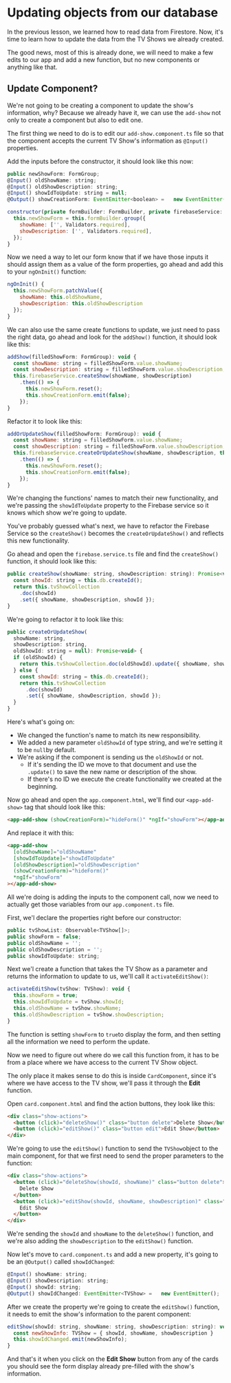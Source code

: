 # Updating objects from our database

In the previous lesson, we learned how to read data from Firestore. Now, it's time to learn how to update the data from the TV Shows we already created.

The good news, most of this is already done, we will need to make a few edits to our app and add a new function, but no new components or anything like that.

## Update Component?

We're not going to be creating a component to update the show's information, why? Because we already have it, we can use the `add-show` not only to create a component but also to edit one.

The first thing we need to do is to edit our `add-show.component.ts` file so that the component accepts the current TV Show's information as `@Input()` properties.

Add the inputs before the constructor, it should look like this now:

```js
public newShowForm: FormGroup;
@Input() oldShowName: string;
@Input() oldShowDescription: string;
@Input() showIdToUpdate: string = null;
@Output() showCreationForm: EventEmitter<boolean> =   new EventEmitter();

constructor(private formBuilder: FormBuilder, private firebaseService: FirebaseService) {
  this.newShowForm = this.formBuilder.group({
    showName: ['', Validators.required],
    showDescription: ['', Validators.required],
  });
}
```

Now we need a way to let our form know that if we have those inputs it should assign them as a value of the form properties, go ahead and add this to your `ngOnInit()` function:

```js
ngOnInit() {
  this.newShowForm.patchValue({
    showName: this.oldShowName,
    showDescription: this.oldShowDescription
  });
}
```

We can also use the same create functions to update, we just need to pass the right data, go ahead and look for the `addShow()` function, it should look like this:

```js
addShow(filledShowForm: FormGroup): void {
  const showName: string = filledShowForm.value.showName;
  const showDescription: string = filledShowForm.value.showDescription;
  this.firebaseService.createShow(showName, showDescription)
    .then(() => {
      this.newShowForm.reset();
      this.showCreationForm.emit(false);
    });
}
```

Refactor it to look like this:

```js
addOrUpdateShow(filledShowForm: FormGroup): void {
  const showName: string = filledShowForm.value.showName;
  const showDescription: string = filledShowForm.value.showDescription;
  this.firebaseService.createOrUpdateShow(showName, showDescription, this.showIdToUpdate)
    .then(() => {
      this.newShowForm.reset();
      this.showCreationForm.emit(false);
    });
}
```

We're changing the functions' names to match their new functionality, and we're passing the `showIdToUpdate` property to the Firebase service so it knows which show we're going to update.

You've probably guessed what's next, we have to refactor the Firebase Service so the `createShow()` becomes the `createOrUpdateShow()` and reflects this new functionality.

Go ahead and open the `firebase.service.ts` file and find the `createShow()` function, it should look like this:

```js
public createShow(showName: string, showDescription: string): Promise<void> {
  const showId: string = this.db.createId();
  return this.tvShowCollection
    .doc(showId)
    .set({ showName, showDescription, showId });
}
```

We're going to refactor it to look like this:

```js
public createOrUpdateShow(
  showName: string,
  showDescription: string,
  oldShowId: string = null): Promise<void> {
  if (oldShowId) {
    return this.tvShowCollection.doc(oldShowId).update({ showName, showDescription });
  } else {
    const showId: string = this.db.createId();
    return this.tvShowCollection
      .doc(showId)
      .set({ showName, showDescription, showId });
  }
}
```

Here's what's going on:

- We changed the function's name to match its new responsibility.
- We added a new parameter `oldShowId` of type string, and we're setting it to be `null`by default.
- We're asking if the component is sending us the `oldShowId` or not.
  - If it's sending the ID we move to that document and use the `.update()` to save the new name or description of the show.
  - If there's no ID we execute the create functionality we created at the beginning.

Now go ahead and open the `app.component.html`, we'll find our `<app-add-show>` tag that should look like this:

```html
<app-add-show (showCreationForm)="hideForm()" *ngIf="showForm"></app-add-show>
```

And replace it with this:

```html
<app-add-show
  [oldShowName]="oldShowName"
  [showIdToUpdate]="showIdToUpdate"
  [oldShowDescription]="oldShowDescription"
  (showCreationForm)="hideForm()"
  *ngIf="showForm"
></app-add-show>
```

All we're doing is adding the inputs to the component call, now we need to actually get those variables from our `app.component.ts` file.

First, we'l declare the properties right before our constructor:

```js
public tvShowList: Observable<TVShow[]>;
public showForm = false;
public oldShowName = '';
public oldShowDescription = '';
public showIdToUpdate: string;
```

Next we'l create a function that takes the TV Show as a parameter and returns the information to update to us, we'll call it `activateEditShow()`:

```js
activateEditShow(tvShow: TVShow): void {
  this.showForm = true;
  this.showIdToUpdate = tvShow.showId;
  this.oldShowName = tvShow.showName;
  this.oldShowDescription = tvShow.showDescription;
}
```

The function is setting `showForm` to `true`to display the form, and then setting all the information we need to perform the update.

Now we need to figure out where do we call this function from, it has to be from a place where we have access to the current TV Show object.

The only place it makes sense to do this is inside `CardComponent`, since it's where we have access to the TV show, we'll pass it through the **Edit** function.

Open `card.component.html` and find the action buttons, they look like this:

```html
<div class="show-actions">
  <button (click)="deleteShow()" class="button delete">Delete Show</button>
  <button (click)="editShow()" class="button edit">Edit Show</button>
</div>
```

We're going to use the `editShow()` function to send the `TVShow`object to the main component, for that we first need to send the proper parameters to the function:

```html
<div class="show-actions">
  <button (click)="deleteShow(showId, showName)" class="button delete">
    Delete Show
  </button>
  <button (click)="editShow(showId, showName, showDescription)" class="button edit">
    Edit Show
  </button>
</div>
```

We're sending the `showId` and `showName` to the `deleteShow()` function, and we're also adding the `showDescription` to the `editShow()` function.

Now let's move to `card.component.ts` and add a new property, it's going to be an `@Output()` called `showIdChanged`:

```js
@Input() showName: string;
@Input() showDescription: string;
@Input() showId: string;
@Output() showIdChanged: EventEmitter<TVShow> =   new EventEmitter();
```

After we create the property we're going to create the `editShow()` function, it needs to emit the show's information to the parent component:

```js
editShow(showId: string, showName: string, showDescription: string): void {
  const newShowInfo: TVShow = { showId, showName, showDescription }
  this.showIdChanged.emit(newShowInfo);
}
```

And that's it when you click on the **Edit Show** button from any of the cards you should see the form display already pre-filled with the show's information.
